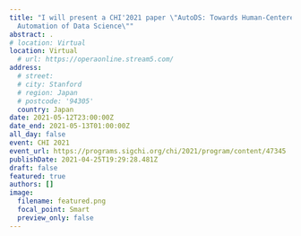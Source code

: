 ```yaml
---
title: "I will present a CHI'2021 paper \"AutoDS: Towards Human-Centered
  Automation of Data Science\""
abstract: .
# location: Virtual
location: Virtual
  # url: https://operaonline.stream5.com/     
address:
  # street: 
  # city: Stanford
  # region: Japan
  # postcode: '94305'
  country: Japan
date: 2021-05-12T23:00:00Z
date_end: 2021-05-13T01:00:00Z
all_day: false
event: CHI 2021
event_url: https://programs.sigchi.org/chi/2021/program/content/47345
publishDate: 2021-04-25T19:29:28.481Z
draft: false
featured: true
authors: []
image:
  filename: featured.png
  focal_point: Smart
  preview_only: false
---
```

